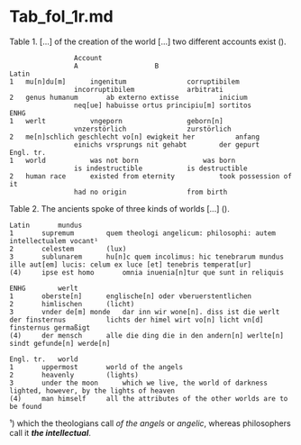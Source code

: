 # Tab_fol_1r.md

Table 1. [...] of the creation of the world [...] two different accounts exist ().
~~~
				Account	
				A					B
Latin
1	mu[n]du[m]		ingenitum				corruptibilem
				incorruptibilem				arbitrati
2	genus humanum		ab externo extisse			inicium
				neq[ue] habuisse ortus principiu[m]	sortitos
ENHG			
1	werlt			vngeporn				geborn[n]
				vnzerstörlich				zurstörlich
2	me[n]schlich geschlecht	vo[n] ewigkeit her			anfang
				einichs vrsprungs nit gehabt		der gepurt
Engl. tr.			
1	world			was not born				was born
				is indestructible			is destructible
2	human race 		existed from eternity			took possession of it 
				had no origin				from birth
~~~

Table 2. The ancients spoke of three kinds of worlds [...] ().
~~~				
Latin		mundus	
1		supremum		quem theologi angelicum: philosophi: autem intellectualem vocant¹	
2		celestem		(lux)	
3		sublunarem		hu[n]c quem incolimus: hic tenebrarum mundus				ille aut[em] lucis: celum ex luce [et] tenebris temperat[ur]
(4)		ipse est homo		omnia inuenia[n]tur que sunt in reliquis	

ENHG		werlt		
1		oberste[n]		englische[n] oder vberuerstentlichen	
2		himlischen		(licht)	
3		vnder de[m] monde	dar inn wir wone[n]. diss ist die werlt der finsternus			lichts der himel wirt vo[n] licht vn[d] finsternus germaßigt
(4)		der mensch		alle die ding die in den andern[n] werlte[n] sindt gefunde[n] werde[n]	

Engl. tr.	world		
1		uppermost		world of the angels	
2		heavenly		(lights)	
3		under the moon		which we live, the world of darkness					lighted, however, by the lights of heaven
(4)		man himself		all the attributes of the other worlds are to be found	
~~~
¹) which the theologians call *of the angels* or *angelic*, whereas philosophers call it ***the intellectual***.
